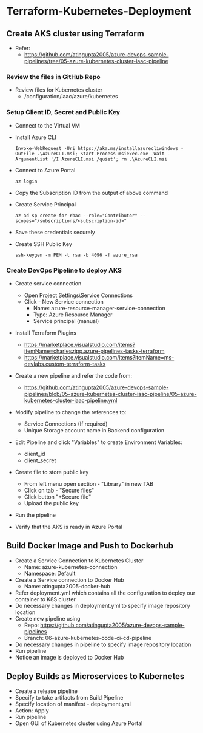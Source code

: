 # Terraform-Kubernetes-Deployment
## Create AKS cluster using Terraform

- Refer:
    - https://github.com/atingupta2005/azure-devops-sample-pipelines/tree/05-azure-kubernetes-cluster-iaac-pipeline


### Review the files in GitHub Repo
  - Review files for Kubernetes cluster
    - /configuration/iaac/azure/kubernetes

###  Setup Client ID, Secret and Public Key
  - Connect to the Virtual VM
  - Install Azure CLI
    ```
    Invoke-WebRequest -Uri https://aka.ms/installazurecliwindows -OutFile .\AzureCLI.msi; Start-Process msiexec.exe -Wait -ArgumentList '/I AzureCLI.msi /quiet'; rm .\AzureCLI.msi
    ```
  - Connect to Azure Portal
    ```
    az login
    ```
  - Copy the Subscription ID from the output of above command
  - Create Service Principal
    ```
    az ad sp create-for-rbac --role="Contributor" --scopes="/subscriptions/<subscription-id>"
    ```

  - Save these credentials securely
  - Create SSH Public Key
    ```
    ssh-keygen -m PEM -t rsa -b 4096 -f azure_rsa
    ```

### Create DevOps Pipeline to deploy AKS
- Create service connection
  - Open Project Settings\Service Connections
  - Click - New Service connection
     - Name: azure-resource-manager-service-connection
     - Type: Azure Resource Manager
     - Service principal (manual)

- Install Terraform Plugins
    - https://marketplace.visualstudio.com/items?itemName=charleszipp.azure-pipelines-tasks-terraform
    - https://marketplace.visualstudio.com/items?itemName=ms-devlabs.custom-terraform-tasks
- Create a new pipeline and refer the code from:
    - https://github.com/atingupta2005/azure-devops-sample-pipelines/blob/05-azure-kubernetes-cluster-iaac-pipeline/05-azure-kubernetes-cluster-iaac-pipeline.yml
- Modify pipeline to change the references to:
    - Service Connections (If required)
    - Unique Storage account name in Backend configuration
- Edit Pipeline and click "Variables" to create Environment Variables:
    - client_id
    - client_secret
- Create file to store public key
    - From left menu open section - "Library" in new TAB
    - Click on tab - "Secure files"
    - Click button "+Secure file"
    - Upload the public key
- Run the pipeline
- Verify that the AKS is ready in Azure Portal

## Build Docker Image and Push to Dockerhub
- Create a Service Connection to Kubernetes Cluster
    -  Name: azure-kubernetes-connection
    -  Namespace: Default
-  Create a Service connection to Docker Hub
    -  Name: atingupta2005-docker-hub
-  Refer deployment.yml which contains all the configuration to deploy our container to K8S cluster
-  Do necessary changes in deployment.yml to specify image repository location
-  Create new pipeline using
    -  Repo: https://github.com/atingupta2005/azure-devops-sample-pipelines
    -  Branch: 06-azure-kubernetes-code-ci-cd-pipeline
-  Do necessary changes in pipeline to specify image repository location
-  Run pipeline
-  Notice an image is deployed to Docker Hub

## Deploy Builds as Microservices to Kubernetes
- Create a release pipeline
- Specify to take artifacts from Build Pipeline
- Specify location of manifest - deployment.yml
- Action: Apply
- Run pipeline
- Open GUI of Kubernetes cluster using Azure Portal

